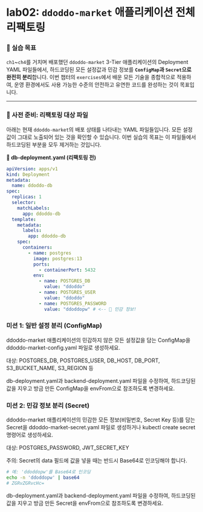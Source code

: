 # lab02: `ddoddo-market` 애플리케이션 전체 리팩토링

### 🎯 실습 목표

`ch1`~`ch4`를 거치며 배포했던 `ddoddo-market` 3-Tier 애플리케이션의 Deployment YAML 파일들에서, 하드코딩된 모든 설정값과 민감 정보를 **`ConfigMap`과 `Secret`으로 완전히 분리**합니다. 이번 챕터의 `exercises`에서 배운 모든 기술을 종합적으로 적용하여, 운영 환경에서도 사용 가능한 수준의 안전하고 유연한 코드를 완성하는 것이 목표입니다.

---

### 📝 사전 준비: 리팩토링 대상 파일

아래는 현재 `ddoddo-market`의 배포 상태를 나타내는 YAML 파일들입니다. 모든 설정값이 그대로 노출되어 있는 것을 확인할 수 있습니다. 이번 실습의 목표는 이 파일들에서 하드코딩된 부분을 모두 제거하는 것입니다.

**📄 db-deployment.yaml (리팩토링 전)**

```yaml
apiVersion: apps/v1
kind: Deployment
metadata:
  name: ddoddo-db
spec:
  replicas: 1
  selector:
    matchLabels:
      app: ddoddo-db
  template:
    metadata:
      labels:
        app: ddoddo-db
    spec:
      containers:
        - name: postgres
          image: postgres:13
          ports:
            - containerPort: 5432
          env:
            - name: POSTGRES_DB
              value: "ddoddo"
            - name: POSTGRES_USER
              value: "ddoddo"
            - name: POSTGRES_PASSWORD
              value: "ddoddopw" # <-- 🚨 민감 정보!
```

### 미션 1: 일반 설정 분리 (ConfigMap)

ddoddo-market 애플리케이션의 민감하지 않은 모든 설정값을 담는 ConfigMap을 ddoddo-market-config.yaml 파일로 생성하세요.

대상: POSTGRES_DB, POSTGRES_USER, DB_HOST, DB_PORT, S3_BUCKET_NAME, S3_REGION 등

db-deployment.yaml과 backend-deployment.yaml 파일을 수정하여, 하드코딩된 값을 지우고 방금 만든 ConfigMap을 envFrom으로 참조하도록 변경하세요.

### 미션 2: 민감 정보 분리 (Secret)

ddoddo-market 애플리케이션의 민감한 모든 정보(비밀번호, Secret Key 등)를 담는 Secret을 ddoddo-market-secret.yaml 파일로 생성하거나 kubectl create secret 명령어로 생성하세요.

대상: POSTGRES_PASSWORD, JWT_SECRET_KEY

주의: Secret의 data 필드에 값을 넣을 때는 반드시 Base64로 인코딩해야 합니다.

```Bash
# 예: 'ddoddopw'를 Base64로 인코딩
echo -n 'ddoddopw' | base64
# ZGRvZGRvcHc=
```

db-deployment.yaml과 backend-deployment.yaml 파일을 수정하여, 하드코딩된 값을 지우고 방금 만든 Secret을 envFrom으로 참조하도록 변경하세요.

